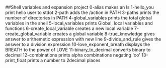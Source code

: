 ##Shell variables and expansion project
0-alias makes an ls
1-hello_you print hello user to stdot
2-path adds the /action in PATH
3-paths prints the number of directories in PATH
4-global_variables prints the total global variables in the shell
5-local_variables prints Global, local variables and functions
6-create_local_variable creates a new local variable
7-create_global_variable creates a global variable
8-true_knowledge gives answer to arithemetic expression with new line
9-divide_and_rule gives the answer to a division expression
10-love_exponent_breath displays the BREATH to the power of LOVE
11-binary_to_decimal converts binary to decimal
12-combinations prints alpha combinations negating 'oo'
13-print_float prints a number to 2decimal places
